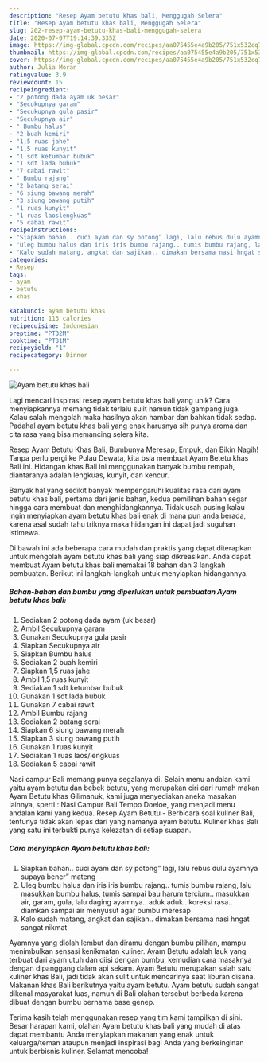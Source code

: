 ```yaml
---
description: "Resep Ayam betutu khas bali, Menggugah Selera"
title: "Resep Ayam betutu khas bali, Menggugah Selera"
slug: 202-resep-ayam-betutu-khas-bali-menggugah-selera
date: 2020-07-07T19:14:39.335Z
image: https://img-global.cpcdn.com/recipes/aa075455e4a9b205/751x532cq70/ayam-betutu-khas-bali-foto-resep-utama.jpg
thumbnail: https://img-global.cpcdn.com/recipes/aa075455e4a9b205/751x532cq70/ayam-betutu-khas-bali-foto-resep-utama.jpg
cover: https://img-global.cpcdn.com/recipes/aa075455e4a9b205/751x532cq70/ayam-betutu-khas-bali-foto-resep-utama.jpg
author: Julia Moran
ratingvalue: 3.9
reviewcount: 15
recipeingredient:
- "2 potong dada ayam uk besar"
- "Secukupnya garam"
- "Secukupnya gula pasir"
- "Secukupnya air"
- " Bumbu halus"
- "2 buah kemiri"
- "1,5 ruas jahe"
- "1,5 ruas kunyit"
- "1 sdt ketumbar bubuk"
- "1 sdt lada bubuk"
- "7 cabai rawit"
- " Bumbu rajang"
- "2 batang serai"
- "6 siung bawang merah"
- "3 siung bawang putih"
- "1 ruas kunyit"
- "1 ruas laoslengkuas"
- "5 cabai rawit"
recipeinstructions:
- "Siapkan bahan.. cuci ayam dan sy potong” lagi, lalu rebus dulu ayamnya supaya bener” mateng"
- "Uleg bumbu halus dan iris iris bumbu rajang.. tumis bumbu rajang, lalu masukkan bumbu halus, tumis sampai bau harum tercium.. masukkan air, garam, gula, lalu daging ayamnya.. aduk aduk.. koreksi rasa.. diamkan sampai air menyusut agar bumbu meresap"
- "Kalo sudah matang, angkat dan sajikan.. dimakan bersama nasi hngat sangat nikmat"
categories:
- Resep
tags:
- ayam
- betutu
- khas

katakunci: ayam betutu khas 
nutrition: 113 calories
recipecuisine: Indonesian
preptime: "PT32M"
cooktime: "PT31M"
recipeyield: "1"
recipecategory: Dinner

---
```



![Ayam betutu khas bali](https://img-global.cpcdn.com/recipes/aa075455e4a9b205/751x532cq70/ayam-betutu-khas-bali-foto-resep-utama.jpg)

Lagi mencari inspirasi resep ayam betutu khas bali yang unik? Cara menyiapkannya memang tidak terlalu sulit namun tidak gampang juga. Kalau salah mengolah maka hasilnya akan hambar dan bahkan tidak sedap. Padahal ayam betutu khas bali yang enak harusnya sih punya aroma dan cita rasa yang bisa memancing selera kita.

Resep Ayam Betutu Khas Bali, Bumbunya Meresap, Empuk, dan Bikin Nagih! Tanpa perlu pergi ke Pulau Dewata, kita bsia membuat Ayam Betetu khas Bali ini. Hidangan khas Bali ini menggunakan banyak bumbu rempah, diantaranya adalah lengkuas, kunyit, dan kencur.

Banyak hal yang sedikit banyak mempengaruhi kualitas rasa dari ayam betutu khas bali, pertama dari jenis bahan, kedua pemilihan bahan segar hingga cara membuat dan menghidangkannya. Tidak usah pusing kalau ingin menyiapkan ayam betutu khas bali enak di mana pun anda berada, karena asal sudah tahu triknya maka hidangan ini dapat jadi suguhan istimewa.


Di bawah ini ada beberapa cara mudah dan praktis yang dapat diterapkan untuk mengolah ayam betutu khas bali yang siap dikreasikan. Anda dapat membuat Ayam betutu khas bali memakai 18 bahan dan 3 langkah pembuatan. Berikut ini langkah-langkah untuk menyiapkan hidangannya.

<!--inarticleads1-->

##### Bahan-bahan dan bumbu yang diperlukan untuk pembuatan Ayam betutu khas bali:

1. Sediakan 2 potong dada ayam (uk besar)
1. Ambil Secukupnya garam
1. Gunakan Secukupnya gula pasir
1. Siapkan Secukupnya air
1. Siapkan  Bumbu halus
1. Sediakan 2 buah kemiri
1. Siapkan 1,5 ruas jahe
1. Ambil 1,5 ruas kunyit
1. Sediakan 1 sdt ketumbar bubuk
1. Gunakan 1 sdt lada bubuk
1. Gunakan 7 cabai rawit
1. Ambil  Bumbu rajang
1. Sediakan 2 batang serai
1. Siapkan 6 siung bawang merah
1. Siapkan 3 siung bawang putih
1. Gunakan 1 ruas kunyit
1. Sediakan 1 ruas laos/lengkuas
1. Sediakan 5 cabai rawit


Nasi campur Bali memang punya segalanya di. Selain menu andalan kami yaitu ayam betutu dan bebek betutu, yang merupakan ciri dari rumah makan Ayam Betutu khas Gilimanuk, kami juga menyediakan aneka masakan lainnya, sperti : Nasi Campur Bali Tempo Doeloe, yang menjadi menu andalan kami yang kedua. Resep Ayam Betutu - Berbicara soal kuliner Bali, tentunya tidak akan lepas dari yang namanya ayam betutu. Kuliner khas Bali yang satu ini terbukti punya kelezatan di setiap suapan. 

<!--inarticleads2-->

##### Cara menyiapkan Ayam betutu khas bali:

1. Siapkan bahan.. cuci ayam dan sy potong” lagi, lalu rebus dulu ayamnya supaya bener” mateng
1. Uleg bumbu halus dan iris iris bumbu rajang.. tumis bumbu rajang, lalu masukkan bumbu halus, tumis sampai bau harum tercium.. masukkan air, garam, gula, lalu daging ayamnya.. aduk aduk.. koreksi rasa.. diamkan sampai air menyusut agar bumbu meresap
1. Kalo sudah matang, angkat dan sajikan.. dimakan bersama nasi hngat sangat nikmat


Ayamnya yang diolah lembut dan diramu dengan bumbu pilihan, mampu menimbulkan sensasi kenikmatan kuliner. Ayam Betutu adalah lauk yang terbuat dari ayam utuh dan diisi dengan bumbu, kemudian cara masaknya dengan dipanggang dalam api sekam. Ayam Betutu merupakan salah satu kuliner khas Bali, jadi tidak akan sulit untuk mencarinya saat liburan disana. Makanan khas Bali berikutnya yaitu ayam betutu. Ayam betutu sudah sangat dikenal masyarakat luas, namun di Bali olahan tersebut berbeda karena dibuat dengan bumbu bernama base genep. 

Terima kasih telah menggunakan resep yang tim kami tampilkan di sini. Besar harapan kami, olahan Ayam betutu khas bali yang mudah di atas dapat membantu Anda menyiapkan makanan yang enak untuk keluarga/teman ataupun menjadi inspirasi bagi Anda yang berkeinginan untuk berbisnis kuliner. Selamat mencoba!
